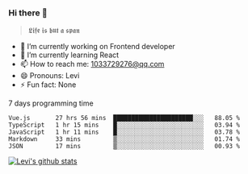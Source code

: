 ### Hi there 👋

> 𝕷𝖎𝖋𝖊 𝖎𝖘 𝖇𝖚𝖙 𝖆 𝖘𝖕𝖆𝖓

- 🔭 I’m currently working on Frontend developer
- 🌱 I’m currently learning React
- 📫 How to reach me: 1033729276@qq.com
- 😄 Pronouns: Levi
- ⚡ Fun fact: None


7 days programming time



<!--START_SECTION:waka-->
```text
Vue.js       27 hrs 56 mins  ██████████████████████░░░   88.05 % 
TypeScript   1 hr 15 mins    █░░░░░░░░░░░░░░░░░░░░░░░░   03.94 % 
JavaScript   1 hr 11 mins    █░░░░░░░░░░░░░░░░░░░░░░░░   03.78 % 
Markdown     33 mins         ▒░░░░░░░░░░░░░░░░░░░░░░░░   01.74 % 
JSON         17 mins         ▒░░░░░░░░░░░░░░░░░░░░░░░░   00.93 % 
```
<!--END_SECTION:waka-->


[![Levi's github stats](https://github-readme-stats.vercel.app/api?username=chaossssss)](https://github.com/anuraghazra/github-readme-stats)
